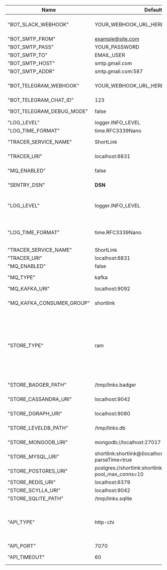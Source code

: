 <!---
File generated by cli. DO NOT EDIT.
-->

|Name | Default Value | Description |
|---|---|---|
| "BOT_SLACK_WEBHOOK" | YOUR_WEBHOOK_URL_HERE | Your webhook URL |
| "BOT_SMTP_FROM" | example@site.com |  |
| "BOT_SMTP_PASS" | YOUR_PASSWORD |  |
| "BOT_SMTP_TO" | EMAIL_USER |  |
| "BOT_SMTP_HOST" | smtp.gmail.com |  |
| "BOT_SMTP_ADDR" | smtp.gmail.com:587 |  |
| "BOT_TELEGRAM_WEBHOOK" | YOUR_WEBHOOK_URL_HERE | Your webhook URL |
| "BOT_TELEGRAM_CHAT_ID" | 123 | Your chat ID |
| "BOT_TELEGRAM_DEBUG_MODE" | false | Debug mode |
| "LOG_LEVEL" | logger.INFO_LEVEL |  |
| "LOG_TIME_FORMAT" | time.RFC3339Nano |  |
| "TRACER_SERVICE_NAME" | ShortLink | Service Name |
| "TRACER_URI" | localhost:6831 | Tracing addr:host |
| "MQ_ENABLED" | false | Enabled MQ-service |
| "SENTRY_DSN" | __DSN__ | key for sentry |
| "LOG_LEVEL" | logger.INFO_LEVEL | Log level. Select 0-4 (Fatal->Debug) |
| "LOG_TIME_FORMAT" | time.RFC3339Nano | Log time format (golang time format) |
| "TRACER_SERVICE_NAME" | ShortLink |  |
| "TRACER_URI" | localhost:6831 |  |
| "MQ_ENABLED" | false |  |
| "MQ_TYPE" | kafka | Select: kafka, nats |
| "MQ_KAFKA_URI" | localhost:9092 | Kafka URI |
| "MQ_KAFKA_CONSUMER_GROUP" | shortlink | Kafka consumer group |
| "STORE_TYPE" | ram | Select: postgres, mongo, mysql, redis, dgraph, sqlite, leveldb, badger, ram, scylla, cassandra |
| "STORE_BADGER_PATH" | /tmp/links.badger | Badger path to file |
| "STORE_CASSANDRA_URI" | localhost:9042 | Cassandra URI |
| "STORE_DGRAPH_URI" | localhost:9080 | DGRAPH URI |
| "STORE_LEVELDB_PATH" | /tmp/links.db | LevelDB path to file |
| "STORE_MONGODB_URI" | mongodb://localhost:27017 | MongoDB URI |
| "STORE_MYSQL_URI" | shortlink:shortlink@(localhost:3306)/shortlink?parseTime=true | MySQL URI |
| "STORE_POSTGRES_URI" | postgres://shortlink:shortlink@localhost:5435/shortlink?pool_max_conns=10 | Postgres URI |
| "STORE_REDIS_URI" | localhost:6379 | Redis URI |
| "STORE_SCYLLA_URI" | localhost:9042 | Scylla URI |
| "STORE_SQLITE_PATH" | /tmp/links.sqlite | SQLite URI |
| "API_TYPE" | http-chi | Select: http-chi, gRPC-web, graphql, cloudevents, go-kit |
| "API_PORT" | 7070 | API port |
| "API_TIMEOUT" | 60 | Request Timeout |

